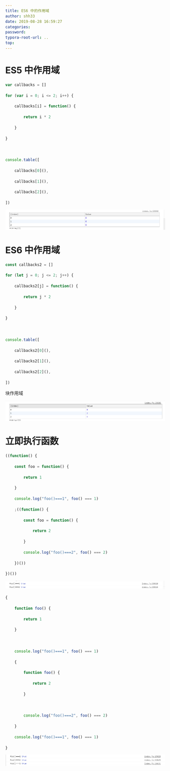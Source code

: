 ```yaml
---
title: ES6 中的作用域
author: shh33
date: 2019-08-28 16:59:27
categories:
password:
typora-root-url: ..
top:
---
```


#  ES5 中作用域

```javascript
var callbacks = []

for (var i = 0; i <= 2; i++) {

​    callbacks[i] = function() {

​        return i * 2

​    }

}



console.table([

​    callbacks[0](),

​    callbacks[1](),

​    callbacks[2](),

])
```

![1566975940391](/images/1566975940391.png)

# ES6 中作用域

```javascript
const callbacks2 = []

for (let j = 0; j <= 2; j++) {

​    callbacks2[j] = function() {

​        return j * 2

​    }

}



console.table([

​    callbacks2[0](),

​    callbacks2[1](),

​    callbacks2[2](),

])
```

  块作用域 

![1566975957624](/images/1566975957624.png)

#  立即执行函数

```javascript
((function() {

​    const foo = function() {

​        return 1

​    }

​    console.log("foo()===1", foo() === 1)

​    ;((function() {

​        const foo = function() {

​            return 2

​        }

​        console.log("foo()===2", foo() === 2)

​    })())

})())
```

![1566976525768](/images/1566976525768.png)

```javascript
{

​    function foo() {

​        return 1

​    }



​    console.log("foo()===1", foo() === 1)

​    {

​        function foo() {

​            return 2

​        }



​        console.log("foo()===2", foo() === 2)

​    }

​    console.log("foo()===1", foo() === 1)

}
```

![1566976637624](/images/1566976637624.png)